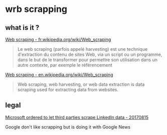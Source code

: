 # wrb scrapping

## what is it ?

[Web scraping - fr.wikipedia.org/wiki/Web_scraping](https://fr.wikipedia.org/wiki/Web_scraping)

> Le web scraping (parfois appelé harvesting) est une technique d'extraction du contenu de sites Web, via un script ou un programme, dans le but de le transformer pour permettre son utilisation dans un autre contexte, par exemple le référencement

[Web scraping - en.wikipedia.org/wiki/Web_scraping](https://en.wikipedia.org/wiki/Web_scraping)

> Web scraping, web harvesting, or web data extraction is data scraping used for extracting data from websites.

## legal

[Microsoft ordered to let third parties scrape LinkedIn data - 20170815](https://www.theverge.com/2017/8/15/16148250/microsoft-linkedin-third-party-data-access-judge-ruling)

Google don't like scrapping but is doing it with Google News
